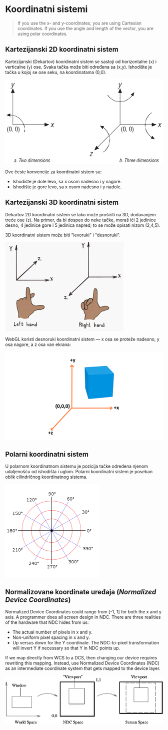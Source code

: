 # Koordinatni sistemi

> If you use the x- and y-coordinates, you are using Cartesian coordinates. If you use the angle and length of the vector, you are using polar coordinates.

## Kartezijanski 2D koordinatni sistem

Kartezijanski (Dekartov) koordinatni sistem se sastoji od horizontalne (`x`) i verticalne (`y`) ose. Svaka tačka može biti određena sa (x,y). Ishodište je tačka u kojoj se ose seku, na koordinatama (0,0).

![dimenzije](slike/dimenzije.png)

Dve česte konvencije za koordinatni sistem su:
* Ishodište je dole levo, sa x osom nadesno i y nagore.
* Ishodište je gore levo, sa x osom nadesno i y nadole.

## Kartezijanski 3D koordinatni sistem

Dekartov 2D koordinatni sistem se lako može proširiti na 3D, dodavanjem treće ose (`z`). Na primer, da bi dospeo do neke tačke, moraš ići 2 jedinice desno, 4 jedinice gore i 5 jedinica napred; to se može opisati nizom (2,4,5).

3D koordinatni sistem može biti "levoruki" i "desnoruki".

![left_right_hand](slike/left_right_hand.gif)

WebGL koristi desnoruki koordinatni sistem — x osa se proteže nadesno, y osa nagore, a z osa van ekrana:

![](slike/webgl-coordinate-system.png)

## Polarni koordinatni sistem

U polarnom koordinatnom sistemu je pozicija tačke određena njenom udaljenošću od ishodišta i uglom. Polarni koordinatni sistem je poseban oblik cilindričnog koordinatnog sistema.

![polarne-koordinate](slike/polarne-koordinate.png)

## Normalizovane koordinate uređaja (*Normalized Device Coordinates*)

Normalized Device Coordinates could range from [-1, 1] for both the x and y axis. A programmer does all screen design in NDC. There are three realities of the hardware that NDC hides from us:
* The actual number of pixels in x and y.
* Non-uniform pixel spacing in x and y.
* Up versus down for the Y coordinate. The NDC-to-pixel transformation will invert Y if necessary so that Y in NDC points up.

If we map directly from WCS to a DCS, then changing our device requires rewriting this mapping. Instead, use Normalized Device Coordinates (NDC) as an intermediate coordinate system that gets mapped to the device layer.

![](slike/ndc.gif)

